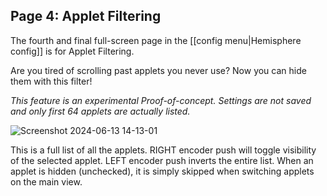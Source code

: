 ## Page 4: Applet Filtering

The fourth and final full-screen page in the [[config menu|Hemisphere config]] is for Applet Filtering.

Are you tired of scrolling past applets you never use? Now you can hide them with this filter!

_This feature is an experimental Proof-of-concept. Settings are not saved and only first 64 applets are actually listed._


![Screenshot 2024-06-13 14-13-01](https://github.com/djphazer/O_C-Phazerville/assets/109086194/b6a3abf1-fad8-4ed5-a40c-0316b406a9dc)


This is a full list of all the applets. RIGHT encoder push will toggle visibility of the selected applet. LEFT encoder push inverts the entire list. When an applet is hidden (unchecked), it is simply skipped when switching applets on the main view.